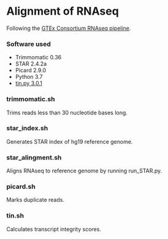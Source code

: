 # Alignment of RNAseq 

Following the [GTEx Consortium RNAseq pipeline](https://github.com/broadinstitute/gtex-pipeline/tree/master/rnaseq).

### Software used

- Trimmomatic 0.36
- STAR 2.4.2a
- Picard 2.9.0
- Python 3.7
- [tin.py 3.0.1](http://rseqc.sourceforge.net/#tin-py)

### trimmomatic.sh

Trims reads less than 30 nucleotide bases long.

### star_index.sh

Generates STAR index of hg19 reference genome.

### star_alingment.sh

Aligns RNAseq to reference genome by running run_STAR.py.

### picard.sh

Marks duplicate reads.

### tin.sh

Calculates transcript integrity scores.

